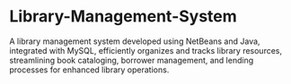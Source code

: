 # Library-Management-System
A library management system developed using NetBeans and Java, integrated with MySQL, efficiently organizes and tracks library resources, streamlining book cataloging, borrower management, and lending processes for enhanced library operations.
